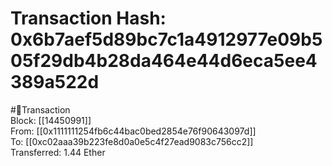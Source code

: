 
Transaction Hash: 0x6b7aef5d89bc7c1a4912977e09b505f29db4b28da464e44d6eca5ee4389a522d
====================================================================================
  
#💸Transaction  
Block: [[14450991]]  
From: [[0x1111111254fb6c44bac0bed2854e76f90643097d]]  
To: [[0xc02aaa39b223fe8d0a0e5c4f27ead9083c756cc2]]  
Transferred: 1.44 Ether